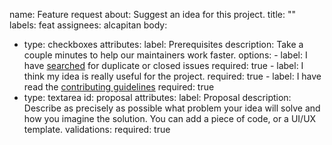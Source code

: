 name: Feature request
about: Suggest an idea for this project.
title: ""
labels: feat
assignees: alcapitan
body:
  - type: checkboxes
    attributes:
      label: Prerequisites
      description: Take a couple minutes to help our maintainers work faster.
      options:
        - label: I have [searched](https://github.com/alcapitan/atui/issues?q=is%3Aissue) for duplicate or closed issues
          required: true
        - label: I think my idea is really useful for the project.
          required: true
        - label: I have read the [contributing guidelines](https://github.com/alcapitan/atui/blob/dev/CONTRIBUTING.md)
          required: true
  - type: textarea
    id: proposal
    attributes:
      label: Proposal
      description: Describe as precisely as possible what problem your idea will solve and how you imagine the solution. You can add a piece of code, or a UI/UX template.
    validations:
      required: true